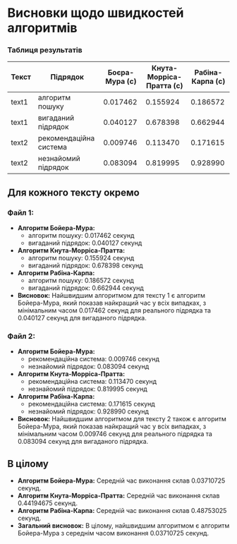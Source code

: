 # Висновки щодо швидкостей алгоритмів

### Таблиця результатів

| Текст  | Підрядок                   | Боєра-Мура (с) | Кнута-Морріса-Пратта (с) | Рабіна-Карпа (с) |
|--------|----------------------------|----------------|--------------------------|------------------|
| text1  | алгоритм пошуку            | 0.017462       | 0.155924                 | 0.186572         |
| text1  | вигаданий підрядок         | 0.040127       | 0.678398                 | 0.662944         |
| text2  | рекомендаційна система     | 0.009746       | 0.113470                 | 0.171615         |
| text2  | незнайомий підрядок        | 0.083094       | 0.819995                 | 0.928990         |

## Для кожного тексту окремо

### Файл 1:
- **Алгоритм Бойера-Мура:**
  - алгоритм пошуку: 0.017462 секунд
  - вигаданий підрядок: 0.040127 секунд
- **Алгоритм Кнута-Морріса-Пратта:**
  - алгоритм пошуку: 0.155924 секунд
  - вигаданий підрядок: 0.678398 секунд
- **Алгоритм Рабіна-Карпа:**
  - алгоритм пошуку: 0.186572 секунд
  - вигаданий підрядок: 0.662944 секунд
- **Висновок:** Найшвидшим алгоритмом для тексту 1 є алгоритм Бойера-Мура, який показав найкращий час у всіх випадках, з мінімальним часом 0.017462 секунд для реального підрядка та 0.040127 секунд для вигаданого підрядка.

### Файл 2:
- **Алгоритм Бойера-Мура:**
  - рекомендаційна система: 0.009746 секунд
  - незнайомий підрядок: 0.083094 секунд
- **Алгоритм Кнута-Морріса-Пратта:**
  - рекомендаційна система: 0.113470 секунд
  - незнайомий підрядок: 0.819995 секунд
- **Алгоритм Рабіна-Карпа:**
  - рекомендаційна система: 0.171615 секунд
  - незнайомий підрядок: 0.928990 секунд
- **Висновок:** Найшвидшим алгоритмом для тексту 2 також є алгоритм Бойера-Мура, який показав найкращий час у всіх випадках, з мінімальним часом 0.009746 секунд для реального підрядка та 0.083094 секунд для вигаданого підрядка.

## В цілому
- **Алгоритм Бойера-Мура:** Середній час виконання склав 0.03710725 секунд.
- **Алгоритм Кнута-Морріса-Пратта:** Середній час виконання склав 0.44194675 секунд.
- **Алгоритм Рабіна-Карпа:** Середній час виконання склав 0.48753025 секунд.
- **Загальний висновок:** В цілому, найшвидшим алгоритмом є алгоритм Бойера-Мура з середнім часом виконання 0.03710725 секунд.
